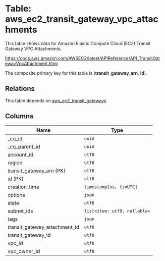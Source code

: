 # Table: aws_ec2_transit_gateway_vpc_attachments

This table shows data for Amazon Elastic Compute Cloud (EC2) Transit Gateway VPC Attachments.

https://docs.aws.amazon.com/AWSEC2/latest/APIReference/API_TransitGatewayVpcAttachment.html

The composite primary key for this table is (**transit_gateway_arn**, **id**).

## Relations

This table depends on [aws_ec2_transit_gateways](aws_ec2_transit_gateways.md).

## Columns

| Name          | Type          |
| ------------- | ------------- |
|_cq_id|`uuid`|
|_cq_parent_id|`uuid`|
|account_id|`utf8`|
|region|`utf8`|
|transit_gateway_arn (PK)|`utf8`|
|id (PK)|`utf8`|
|creation_time|`timestamp[us, tz=UTC]`|
|options|`json`|
|state|`utf8`|
|subnet_ids|`list<item: utf8, nullable>`|
|tags|`json`|
|transit_gateway_attachment_id|`utf8`|
|transit_gateway_id|`utf8`|
|vpc_id|`utf8`|
|vpc_owner_id|`utf8`|